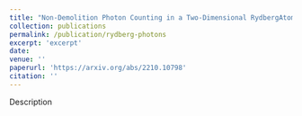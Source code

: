 ```yaml
---
title: "Non-Demolition Photon Counting in a Two-Dimensional RydbergAtom Array"
collection: publications
permalink: /publication/rydberg-photons
excerpt: 'excerpt'
date:
venue: ''
paperurl: 'https://arxiv.org/abs/2210.10798'
citation: ''
---
```

Description

<!-- [Download paper here](http://academicpages.github.io/files/paper3.pdf)
 -->
<!-- Recommended citation: Your Name, You. (2015). "Paper Title Number 3." <i>Journal 1</i>. 1(3). -->
